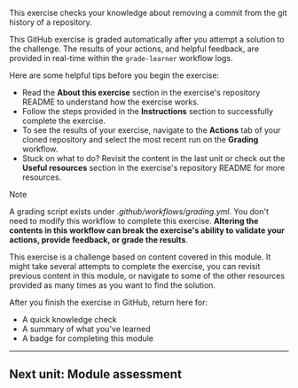 This exercise checks your knowledge about removing a commit from the git history of a repository.

This GitHub exercise is graded automatically after you attempt a solution to the challenge. The results of your actions, and helpful feedback, are provided in real-time within the `grade-learner` workflow logs.

Here are some helpful tips before you begin the exercise:

-   Read the **About this exercise** section in the exercise's repository README to understand how the exercise works.
-   Follow the steps provided in the **Instructions** section to successfully complete the exercise.
-   To see the results of your exercise, navigate to the **Actions** tab of your cloned repository and select the most recent run on the **Grading** workflow.
-   Stuck on what to do? Revisit the content in the last unit or check out the **Useful resources** section in the exercise's repository README for more resources.

Note

A grading script exists under _.github/workflows/grading.yml_. You don't need to modify this workflow to complete this exercise. **Altering the contents in this workflow can break the exercise's ability to validate your actions, provide feedback, or grade the results**.

This exercise is a challenge based on content covered in this module. It might take several attempts to complete the exercise, you can revisit previous content in this module, or navigate to some of the other resources provided as many times as you want to find the solution.

After you finish the exercise in GitHub, return here for:

-   A quick knowledge check
-   A summary of what you've learned
-   A badge for completing this module

___

## Next unit: Module assessment